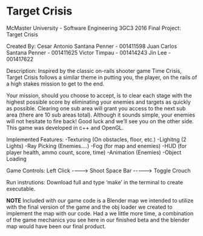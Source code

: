 # Target Crisis

McMaster University - Software Engineering 3GC3 2016 Final Project: Target Crisis

Created By:
	Cesar Antonio Santana Penner - 001411598
	Juan Carlos Santana Penner - 001411625
	Victor Timpau - 001414243
	Jin Lee - 001417622
	
Description:
Inspired by the classic on-rails shooter game Time Crisis, Target Crisis follows a similar theme in putting you, the player, on the rails of a high stakes mission to get to the end. 

Your mission, should you choose to accept, is to clear each stage with the highest possible score by eliminating your enemies and targets as quickly as possible. Clearing one sub area will grant you access to the next sub area (there are 10 sub areas total). Although it sounds simple, your enemies will not hesitate to fire back! Good luck and we’ll see you on the other side.
This game was developed in c++ and OpenGL. 

Implemented Features:
	-Texturing (On obstacles, floor, etc.)
	-Lighitng (2 Lights)
	-Ray Picking (Enemies....)
	-Fog (for map and enemies)
	-HUD (for player health, ammo count, score, time)
	-Animation (Enemies)
	-Object Loading


Game Controls:
Left Click ----> Shoot
Space Bar -----> Toggle Crouch


Run instrutions:
Download full and type ‘make’ in the terminal to create executable.

**NOTE**
Included with our game code is a Blender map we intended to utilize with the final version of the game and the obj loader we created to implement the map with our code. Had a we little more time, a combination of the game mechanics you see here in our finished beta and the blender map would have been our final product.





